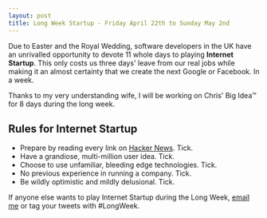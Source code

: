```yaml
---
layout: post
title: Long Week Startup - Friday April 22th to Sunday May 2nd
---
```


Due to Easter and the Royal Wedding, software developers in the UK have an unrivalled opportunity to devote 11 whole days to playing **Internet Startup**.  This only costs us three days' leave from our real jobs while making it an almost certainty that we create the next Google or Facebook.  In a week.

Thanks to my very understanding wife, I will be working on Chris' Big Idea&trade; for 8 days during the long week.

Rules for Internet Startup
--------------------------

- Prepare by reading every link on [Hacker News](http://news.ycombinator.com).  Tick.
- Have a grandiose, multi-million user idea.  Tick.
- Choose to use unfamiliar, bleeding edge technologies.  Tick.
- No previous experience in running a company.  Tick.
- Be wildly optimistic and mildly delusional.  Tick.

If anyone else wants to play Internet Startup during the Long Week, [email me](mailto:longweek@barricane.com) or tag your tweets with #LongWeek.



